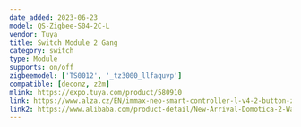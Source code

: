 ```yaml
---
date_added: 2023-06-23
model: QS-Zigbee-S04-2C-L
vendor: Tuya
title: Switch Module 2 Gang
category: switch
type: Module
supports: on/off
zigbeemodel: ['TS0012', '_tz3000_llfaquvp']
compatible: [deconz, z2m]
mlink: https://expo.tuya.com/product/580910
link: https://www.alza.cz/EN/immax-neo-smart-controller-l-v4-2-button-zigbee-3-0-d7256181.htm
link2: https://www.alibaba.com/product-detail/New-Arrival-Domotica-2-Way-ZigBee_62550468029.html
---
```

